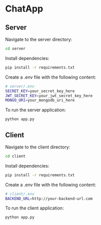 # ChatApp   

## Server

Navigate to the server directory:
```bash
cd server
```

Install dependencies: 
```bash
pip install -r requirements.txt
```
Create a .env file with the following content:
```bash
# server/.env
SECRET_KEY=your_secret_key_here
JWT_SECRET_KEY=your_jwt_secret_key_here
MONGO_URI=your_mongodb_uri_here
```

To run the server application:
```bash
python app.py
```
## Client 

Navigate to the client directory:
```bash
cd client
```

Install dependencies: 
```bash
pip install -r requirements.txt
```
Create a .env file with the following content:
```bash
# client/.env
BACKEND_URL=http://your-backend-url.com
```

To run the client application:
```bash
python app.py
```
